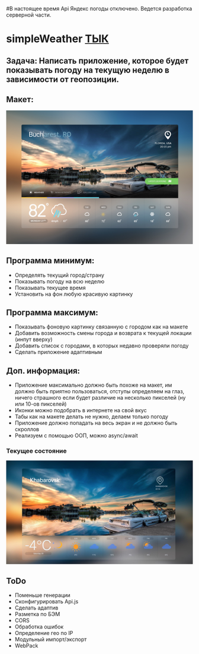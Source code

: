#В настоящее время Api Яндекс погоды отключено. Ведется разработка серверной части.


# simpleWeather [ТЫК](https://t0nyhat.github.io/simpleWeather/)
## Задача: Написать приложение, которое будет показывать погоду на текущую неделю в зависимости от геопозиции.

## Макет: 
![макет](https://github.com/t0nyhat/simpleWeather/blob/master/images/task.jpg?raw=true)
## Программа минимум:
- Определять текущий город/страну
- Показывать погоду на всю неделю
- Показывать текущее время
- Установить на фон любую красивую картинку
## Программа максимум:
- Показывать фоновую картинку связанную с городом как на макете
- Добавить возможность смены города и возврата к текущей локации (инпут вверху)
- Добавить список с городами, в которых недавно проверяли погоду
- Сделать приложение адаптивным
## Доп. информация:
- Приложение максимально должно быть похоже на макет, им должно быть приятно пользоваться, отступы определяем на глаз, ничего страшного если будет различие на несколько пикселей (ну или 10-ов пикселей)
- Иконки можно подобрать в интернете на свой вкус
- Табы как на макете делать не нужно, делаем только погоду
- Приложение должно попадать на весь экран и не должно быть скроллов
- Реализуем с помощью ООП, можно async/await

### Текущее состояние 
![что сейчас](https://github.com/t0nyhat/simpleWeather/blob/master/images/now.jpg?raw=true)

## ToDo
- Поменьше генерации
- Сконфигурировать Api.js
- Сделать адаптив
- Разметка по БЭМ
- CORS
- Обработка ошибок
- Определение гео по IP
- Модульный импорт/экспорт
- WebPack
